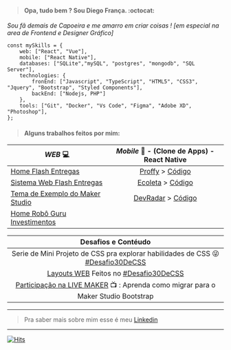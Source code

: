 > #### Opa, tudo bem ? Sou Diego França. :octocat:

*Sou fã demais de Capoeira e me amarro em criar coisas ! [em especial na area de Frontend e Designer Gráfico]*

```
const mySkills = {
    web: ["React", "Vue"],
    mobile: ["React Native"],
    databases: ["SQLite","mySQL", "postgres", "mongodb", "SQL Server"],
    technologies: {
        fronEnd: ["Javascript", "TypeScript", "HTML5", "CSS3", "Jquery", "Bootstrap", "Styled Components"],
        backEnd: ["Nodejs, PHP"]
    },
    tools: ["Git", "Docker", "Vs Code", "Figma", "Adobe XD", "Photoshop"],
};

```
> #### Alguns trabalhos feitos por mim:

|*WEB* :computer: | *Mobile* :calling: - (Clone de Apps) - React Native |
| ---------------- |:-----------------:|
| [Home Flash Entregas](https://www.flashentregas.com.br/) | [Proffy](https://youtu.be/OgZzTEvcQ2k) > [Código](https://github.com/diegofranca92/estudos-rocketseat/tree/next-level-proffy/next-level-proffy/mobile)
| [Sistema Web Flash Entregas](https://appweb.flashentregas.com.br/login) | [Ecoleta](https://youtu.be/pAZP_almlO0) > [Código](https://github.com/diegofranca92/estudos-rocketseat/tree/next-level-ecoleta/next-level-ecoleta/mobile)
| [Tema de Exemplo do Maker Studio](https://hotelaria.softwell.com.br/hotelariaboot/open.do?sys=HOT) | [DevRadar](https://youtu.be/aIn4unl43dc)  > [Código](https://github.com/diegofranca92/estudos-rocketseat/tree/semana10/semana-omnistack-10/mobile)
| [Home Robô Guru Investimentos](http://gurusite.netlify.app/) | 

<!-- | [Buscador de Filmes com a API Movie DB](https://pwa-app-host.firebaseapp.com/) | [Twich TV](https://www.youtube.com/watch?v=XGug6U3l_4c) > [Código](https://github.com/diegofranca92/ui-twitch-clone) -->

| Desafios e Contéudo |
|:-----------------:|
| Serie de Mini Projeto de CSS pra explorar habilidades de CSS :stuck_out_tongue_winking_eye: [#Desafio30DeCSS](https://codepen.io/collection/nYkBQN)|
|[Layouts WEB](https://codesandbox.io/dashboard/all/Layouts%20WEB?workspace=e3038601-3eb0-4d7c-ad88-04c24fa7de5b) Feitos no [#Desafio30DeCSS](https://codepen.io/collection/nYkBQN)|
| [Participação na LIVE MAKER](https://youtu.be/3qJZ5zEjx6U?t=1221) :tv: : Aprenda como migrar para o Maker Studio Bootstrap |

***
> Pra saber mais sobre mim esse é meu [Linkedin](https://www.linkedin.com/in/diego-fran%C3%A7a-aa66ba78/)
***
<!-- Github Stats
![Diego Status](https://github-readme-stats.vercel.app/api?username=diegofranca92&show_icons=true)
-->

[![Hits](https://hits.seeyoufarm.com/api/count/incr/badge.svg?url=https%3A%2F%2Fgithub.com%2Fdiegofranca92&count_bg=%23E7A309&title_bg=%23555555&icon=&icon_color=%23E7E7E7&title=Visitas&edge_flat=false)](https://hits.seeyoufarm.com)
